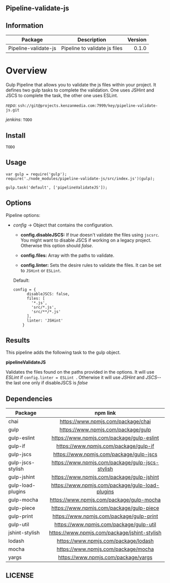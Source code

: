 ## Pipeline-validate-js


## Information

| Package       | Description   | Version|
| ------------- |:-------------:| -----:|
| Pipeline-validate-js| Pipeline to validate js files | 0.1.0 |

# Overview

Gulp Pipeline that allows you to validate the js files within your project. It defines two gulp tasks to complete the validation. One uses JSHint and JSCS to complete the task, the other one uses ESLint.

_repo_: ``ssh://git@projects.kenzanmedia.com:7999/key/pipeline-validate-js.git``

_jenkins_: ``TODO``

## Install
`` TODO ``

## Usage
```
var gulp = require('gulp');
require('./node_modules/pipeline-validate-js/src/index.js')(gulp);

gulp.task('default', ['pipelineValidateJS']);
```

## Options

Pipeline options:
* _config_ -> Object that contains the configuration.

    + __config.disableJSCS:__ If _true_ doesn't validate the files using ``jscsrc``. You might want to disable JSCS if working on a legacy project. Otherwise this option should _false_.

    + __config.files:__ Array with the paths to validate.

    + __config.linter:__ Sets the desire rules to validate the files. It can be set to ``JSHint`` or ``ESLint``.


  Default:
  ```
  config = {
        disableJSCS: false,
        files: [
          '*.js',
          'src/*.js',
          'src/**/*.js'
        ],
        linter: 'JSHint'  
      }
  ```  

## Results

This pipeline adds the following task to the gulp object.

__pipelineValidateJS__

Validates the files found on the paths provided in the options. It will use _ESLint_ if ```config.linter = ESLint ```. Otherwise it will use _JSHint_ and _JSCS_-- the last one only if disableJSCS is _false_


## Dependencies

| Package       | npm link   |
| ------------- |:-------------:|
|chai| https://www.npmjs.com/package/chai |
|gulp| https://www.npmjs.com/package/gulp |
|gulp-eslint| https://www.npmjs.com/package/gulp-eslint |
|gulp-if| https://www.npmjs.com/package/gulp-if |
|gulp-jscs| https://www.npmjs.com/package/gulp-jscs |
|gulp-jscs-stylish| https://www.npmjs.com/package/gulp-jscs-stylish |
|gulp-jshint| https://www.npmjs.com/package/gulp-jshint |
|gulp-load-plugins| https://www.npmjs.com/package/gulp-load-plugins |
|gulp-mocha| https://www.npmjs.com/package/gulp-mocha
|gulp-piece| https://www.npmjs.com/package/gulp-piece |
|gulp-print| https://www.npmjs.com/package/gulp-print |
|gulp-util| https://www.npmjs.com/package/gulp-util |
|jshint-stylish| https://www.npmjs.com/package/jshint-stylish |
|lodash| https://www.npmjs.com/package/lodash |
|mocha| https://www.npmjs.com/package/mocha |
|yargs| https://www.npmjs.com/package/yargs |

## LICENSE
